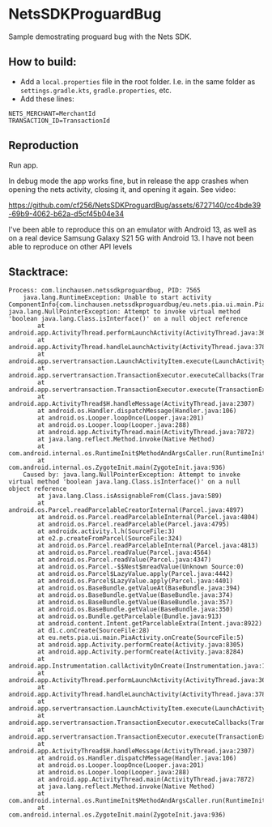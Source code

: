 # NetsSDKProguardBug
Sample demostrating proguard bug with the Nets SDK. 

## How to build: 
* Add a `local.properties` file in the root folder. I.e. in the same folder as `settings.gradle.kts`, `gradle.properties`, etc.
* Add these lines: 

```
NETS_MERCHANT=MerchantId
TRANSACTION_ID=TransactionId
```

## Reproduction

Run app.

In debug mode the app works fine, but in release the app crashes when opening the nets activity, closing it, and opening it again. 
See video:

https://github.com/cf256/NetsSDKProguardBug/assets/6727140/cc4bde39-69b9-4062-b62a-d5cf45b04e34

I've been able to reproduce this on an emulator with Android 13, as well as on a real device Samsung Galaxy S21 5G with Android 13. 
I have not been able to reproduce on other API levels

## Stacktrace:
```
Process: com.linchausen.netssdkproguardbug, PID: 7565
	java.lang.RuntimeException: Unable to start activity ComponentInfo{com.linchausen.netssdkproguardbug/eu.nets.pia.ui.main.PiaActivity}: java.lang.NullPointerException: Attempt to invoke virtual method 'boolean java.lang.Class.isInterface()' on a null object reference
		at android.app.ActivityThread.performLaunchActivity(ActivityThread.java:3645)
		at android.app.ActivityThread.handleLaunchActivity(ActivityThread.java:3782)
		at android.app.servertransaction.LaunchActivityItem.execute(LaunchActivityItem.java:101)
		at android.app.servertransaction.TransactionExecutor.executeCallbacks(TransactionExecutor.java:135)
		at android.app.servertransaction.TransactionExecutor.execute(TransactionExecutor.java:95)
		at android.app.ActivityThread$H.handleMessage(ActivityThread.java:2307)
		at android.os.Handler.dispatchMessage(Handler.java:106)
		at android.os.Looper.loopOnce(Looper.java:201)
		at android.os.Looper.loop(Looper.java:288)
		at android.app.ActivityThread.main(ActivityThread.java:7872)
		at java.lang.reflect.Method.invoke(Native Method)
		at com.android.internal.os.RuntimeInit$MethodAndArgsCaller.run(RuntimeInit.java:548)
		at com.android.internal.os.ZygoteInit.main(ZygoteInit.java:936)
	Caused by: java.lang.NullPointerException: Attempt to invoke virtual method 'boolean java.lang.Class.isInterface()' on a null object reference
		at java.lang.Class.isAssignableFrom(Class.java:589)
		at android.os.Parcel.readParcelableCreatorInternal(Parcel.java:4897)
		at android.os.Parcel.readParcelableInternal(Parcel.java:4804)
		at android.os.Parcel.readParcelable(Parcel.java:4795)
		at androidx.activity.l.h(SourceFile:3)
		at e2.p.createFromParcel(SourceFile:324)
		at android.os.Parcel.readParcelableInternal(Parcel.java:4813)
		at android.os.Parcel.readValue(Parcel.java:4564)
		at android.os.Parcel.readValue(Parcel.java:4347)
		at android.os.Parcel.-$$Nest$mreadValue(Unknown Source:0)
		at android.os.Parcel$LazyValue.apply(Parcel.java:4442)
		at android.os.Parcel$LazyValue.apply(Parcel.java:4401)
		at android.os.BaseBundle.getValueAt(BaseBundle.java:394)
		at android.os.BaseBundle.getValue(BaseBundle.java:374)
		at android.os.BaseBundle.getValue(BaseBundle.java:357)
		at android.os.BaseBundle.getValue(BaseBundle.java:350)
		at android.os.Bundle.getParcelable(Bundle.java:913)
		at android.content.Intent.getParcelableExtra(Intent.java:8922)
		at d1.c.onCreate(SourceFile:28)
		at eu.nets.pia.ui.main.PiaActivity.onCreate(SourceFile:5)
		at android.app.Activity.performCreate(Activity.java:8305)
		at android.app.Activity.performCreate(Activity.java:8284)
		at android.app.Instrumentation.callActivityOnCreate(Instrumentation.java:1417)
		at android.app.ActivityThread.performLaunchActivity(ActivityThread.java:3626)
		at android.app.ActivityThread.handleLaunchActivity(ActivityThread.java:3782) 
		at android.app.servertransaction.LaunchActivityItem.execute(LaunchActivityItem.java:101) 
		at android.app.servertransaction.TransactionExecutor.executeCallbacks(TransactionExecutor.java:135) 
		at android.app.servertransaction.TransactionExecutor.execute(TransactionExecutor.java:95) 
		at android.app.ActivityThread$H.handleMessage(ActivityThread.java:2307) 
		at android.os.Handler.dispatchMessage(Handler.java:106) 
		at android.os.Looper.loopOnce(Looper.java:201) 
		at android.os.Looper.loop(Looper.java:288) 
		at android.app.ActivityThread.main(ActivityThread.java:7872) 
		at java.lang.reflect.Method.invoke(Native Method) 
		at com.android.internal.os.RuntimeInit$MethodAndArgsCaller.run(RuntimeInit.java:548) 
		at com.android.internal.os.ZygoteInit.main(ZygoteInit.java:936) 
```
